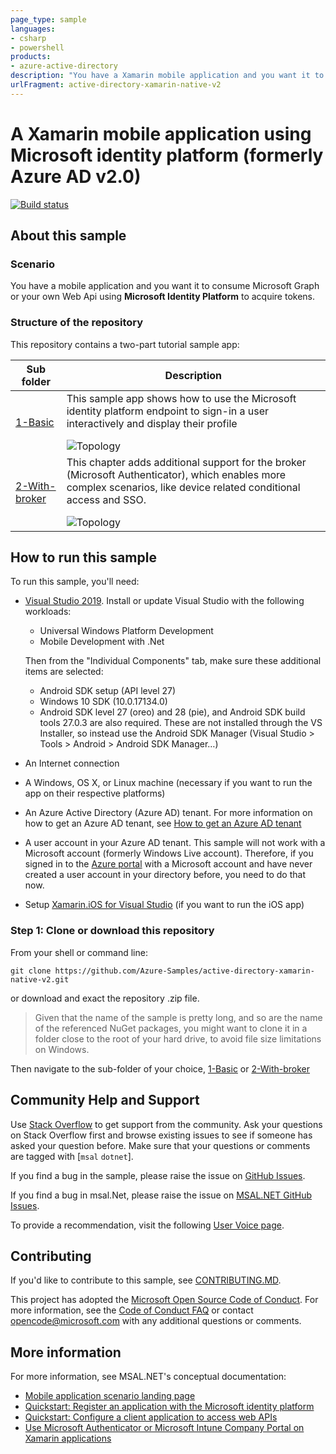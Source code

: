 ```yaml
---
page_type: sample
languages:
- csharp
- powershell
products:
- azure-active-directory
description: "You have a Xamarin mobile application and you want it to consume Microsoft Graph or your own Web Api using Microsoft Identity Platform to acquire tokens."
urlFragment: active-directory-xamarin-native-v2
---
```


# A Xamarin mobile application using Microsoft identity platform (formerly Azure AD v2.0)

[![Build status](https://identitydivision.visualstudio.com/IDDP/_apis/build/status/AAD%20Samples/.NET%20client%20samples/CI%20of%20Azure-Samples%20--%20xamarin-native-v2)](https://identitydivision.visualstudio.com/IDDP/_build/latest?definitionId=32)

## About this sample

### Scenario

You have a mobile application and you want it to consume Microsoft Graph or your own Web Api using **Microsoft Identity Platform** to acquire tokens.

### Structure of the repository

This repository contains a two-part tutorial sample app:

Sub folder                    | Description
----------------------------- | -----------
[1-Basic](https://github.com/Azure-Samples/active-directory-xamarin-native-v2/tree/master/1-Basic) | This sample app shows how to use the Microsoft identity platform endpoint to sign-in a user interactively and display their profile </p> ![Topology](./1-Basic/ReadmeFiles/Topology.png)
[2-With-broker](https://github.com/Azure-Samples/active-directory-xamarin-native-v2/tree/master/2-With-broker)  | This chapter adds additional support for the broker (Microsoft Authenticator), which enables more complex scenarios, like device related conditional access and SSO. </p>  ![Topology](./2-With-broker/ReadmeFiles/Topology.png)

## How to run this sample

To run this sample, you'll need:

- [Visual Studio 2019](https://aka.ms/vsdownload). Install or update Visual Studio with the following workloads:
  - Universal Windows Platform Development
  - Mobile Development with .Net
  
  Then from the "Individual Components" tab, make sure these additional items are selected:
  - Android SDK setup (API level 27)
  - Windows 10 SDK (10.0.17134.0)
  - Android SDK level 27 (oreo) and 28 (pie), and Android SDK build tools 27.0.3 are also required. These are not installed through the VS Installer, so instead use the Android SDK Manager (Visual Studio > Tools > Android > Android SDK Manager…)
- An Internet connection
- A Windows, OS X, or Linux machine (necessary if you want to run the app on their respective platforms)
- An Azure Active Directory (Azure AD) tenant. For more information on how to get an Azure AD tenant, see [How to get an Azure AD tenant](https://azure.microsoft.com/en-us/documentation/articles/active-directory-howto-tenant/)
- A user account in your Azure AD tenant. This sample will not work with a Microsoft account (formerly Windows Live account). Therefore, if you signed in to the [Azure portal](https://portal.azure.com) with a Microsoft account and have never created a user account in your directory before, you need to do that now.
- Setup [Xamarin.iOS for Visual Studio](https://docs.microsoft.com/en-us/xamarin/ios/get-started/installation/windows/introduction-to-xamarin-ios-for-visual-studio) (if you want to run the iOS app)

### Step 1:  Clone or download this repository

From your shell or command line:

```Shell
git clone https://github.com/Azure-Samples/active-directory-xamarin-native-v2.git
```

or download and exact the repository .zip file.

> Given that the name of the sample is pretty long, and so are the name of the referenced NuGet packages, you might want to clone it in a folder close to the root of your hard drive, to avoid file size limitations on Windows.

Then navigate to the sub-folder of your choice, [1-Basic](./1-Basic) or [2-With-broker](./2-With-broker)

## Community Help and Support

Use [Stack Overflow](http://stackoverflow.com/questions/tagged/msal) to get support from the community.
Ask your questions on Stack Overflow first and browse existing issues to see if someone has asked your question before.
Make sure that your questions or comments are tagged with [`msal` `dotnet`].

If you find a bug in the sample, please raise the issue on [GitHub Issues](../../issues).

If you find a bug in msal.Net, please raise the issue on [MSAL.NET GitHub Issues](https://github.com/AzureAD/microsoft-authentication-library-for-dotnet/issues).

To provide a recommendation, visit the following [User Voice page](https://feedback.azure.com/forums/169401-azure-active-directory).

## Contributing

If you'd like to contribute to this sample, see [CONTRIBUTING.MD](/CONTRIBUTING.md).

This project has adopted the [Microsoft Open Source Code of Conduct](https://opensource.microsoft.com/codeofconduct/). For more information, see the [Code of Conduct FAQ](https://opensource.microsoft.com/codeofconduct/faq/) or contact [opencode@microsoft.com](mailto:opencode@microsoft.com) with any additional questions or comments.

## More information

For more information, see MSAL.NET's conceptual documentation:

- [Mobile application scenario landing page](https://docs.microsoft.com/azure/active-directory/develop/scenario-mobile-overview)
- [Quickstart: Register an application with the Microsoft identity platform](https://docs.microsoft.com/azure/active-directory/develop/quickstart-register-app)
- [Quickstart: Configure a client application to access web APIs](https://docs.microsoft.com/azure/active-directory/develop/quickstart-configure-app-access-web-apis)
- [Use Microsoft Authenticator or Microsoft Intune Company Portal on Xamarin applications](https://docs.microsoft.com/azure/active-directory/develop/msal-net-use-brokers-with-xamarin-apps)

